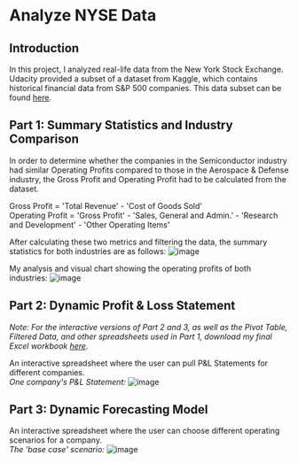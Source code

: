 # Analyze NYSE Data
## Introduction 
In this project, I analyzed real-life data from the New York Stock Exchange. Udacity provided a subset of a dataset from Kaggle, which contains historical financial data from S&P 500 companies. This data subset can be found <a href="https://github.com/tonyhliao/Business-Analytics-Nanodegree-Udacity/blob/main/Analyze%20NYSE%20Data/Original%20Dataset.csv">here</a>.

## Part 1: Summary Statistics and Industry Comparison
In order to determine whether the companies in the Semiconductor industry had similar Operating Profits compared to those in the Aerospace & Defense industry, the Gross Profit and Operating Profit had to be calculated from the dataset. 

Gross Profit = 'Total Revenue' - 'Cost of Goods Sold'\
Operating Profit = 'Gross Profit' -  'Sales, General and Admin.' - 'Research and Development' - 'Other Operating Items'

After calculating these two metrics and filtering the data, the summary statistics for both industries are as follows:
![image](https://user-images.githubusercontent.com/79599703/113601696-49adda80-9607-11eb-83fe-d683446870e6.png)

My analysis and visual chart showing the operating profits of both industries:
![image](https://user-images.githubusercontent.com/79599703/113607125-787b7f00-960e-11eb-87b3-922d494bbfbb.png)

## Part 2: Dynamic Profit & Loss Statement
<i>Note: For the interactive versions of Part 2 and 3, as well as the Pivot Table, Filtered Data, and other spreadsheets used in Part 1, download my final Excel workbook <a href="https://github.com/tonyhliao/Business-Analytics-Nanodegree-Udacity/blob/main/Analyze%20NYSE%20Data/Complete%20Workbook.xlsx">here</a>.</i>

An interactive spreadsheet where the user can pull P&L Statements for different companies.\
<i>One company's P&L Statement:</i>
![image](https://user-images.githubusercontent.com/79599703/113608886-bc6f8380-9610-11eb-828a-a6c914f978a4.png)

## Part 3: Dynamic Forecasting Model
An interactive spreadsheet where the user can choose different operating scenarios for a company. \
<i>The 'base case' scenario:</i>
![image](https://user-images.githubusercontent.com/79599703/113609780-e07f9480-9611-11eb-93c3-e9bbabe6ccc3.png)
